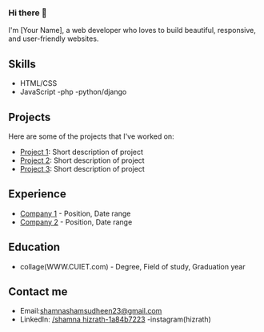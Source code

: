 ### Hi there 👋

<!--
**shamna417/shamna417** is a ✨ _special_ ✨ repository because its `README.md` (this file) appears on your GitHub profile.

Here are some ideas to get you started:

- 🔭 I’m currently working on ...
- 🌱 I’m currently learning ...
- 👯 I’m looking to collaborate on ...
- 🤔 I’m looking for help with ...
- 💬 Ask me about ...
- 📫 How to reach me: ...
- 😄 Pronouns: ...
- ⚡ Fun fact: ...
-->I'm [Your Name], a web developer who loves to build beautiful, responsive, and user-friendly websites. 

## Skills

- HTML/CSS
- JavaScript
-php
-python/django

## Projects

Here are some of the projects that I've worked on:

- [Project 1](link): Short description of project
- [Project 2](link): Short description of project
- [Project 3](link): Short description of project

## Experience

- [Company 1](link) - Position, Date range
- [Company 2](link) - Position, Date range

## Education

- collage(WWW.CUIET.com) - Degree, Field of study, Graduation year

## Contact me

- Email:shamnashamsudheen23@gmail.com
- LinkedIn: [/shamna hizrath-1a84b7223](link)
-instagram(hizrath)
